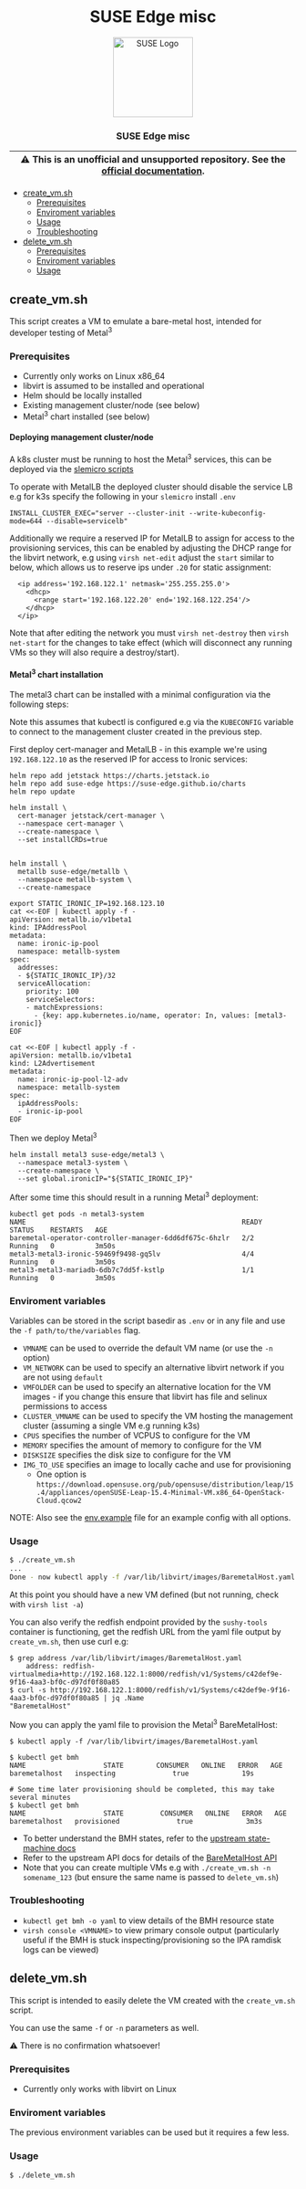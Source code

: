 <div align="center">

# SUSE Edge misc

<p align="center">
  <img alt="SUSE Logo" src="https://www.suse.com/assets/img/suse-white-logo-green.svg" height="140" />
  <h3 align="center">SUSE Edge misc</h3>
</p>

| :warning: **This is an unofficial and unsupported repository. See the [official documentation](https://www.suse.com/solutions/edge-computing/).** |
| --- |

</div>

- [create\_vm.sh](#create_vmsh)
  - [Prerequisites](#prerequisites)
  - [Enviroment variables](#enviroment-variables)
  - [Usage](#usage)
  - [Troubleshooting](#troubleshooting)
- [delete\_vm.sh](#delete_vmsh)
  - [Prerequisites](#prerequisites-1)
  - [Enviroment variables](#enviroment-variables-1)
  - [Usage](#usage-1)

## create_vm.sh

This script creates a VM to emulate a bare-metal host, intended for developer testing of Metal<sup>3</sup>

### Prerequisites

* Currently only works on Linux x86_64
* libvirt is assumed to be installed and operational
* Helm should be locally installed
* Existing management cluster/node (see below)
* Metal<sup>3</sup> chart installed (see below)

#### Deploying management cluster/node

A k8s cluster must be running to host the Metal<sup>3</sup> services, this can be deployed via the [slemicro scripts](../slemicro/README.md)

To operate with MetalLB the deployed cluster should disable the service LB e.g for k3s specify the following in your `slemicro` install `.env`

```
INSTALL_CLUSTER_EXEC="server --cluster-init --write-kubeconfig-mode=644 --disable=servicelb"
````

Additionally we require a reserved IP for MetalLB to assign for access to the provisioning services, this can be enabled by adjusting
the DHCP range for the libvirt network, e.g using `virsh net-edit` adjust the `start` similar to below, which allows us to reserve ips under `.20`
for static assignment:

```
  <ip address='192.168.122.1' netmask='255.255.255.0'>
    <dhcp>
      <range start='192.168.122.20' end='192.168.122.254'/>
    </dhcp>
  </ip>
```

Note that after editing the network you must `virsh net-destroy` then `virsh net-start` for the changes to take effect (which will disconnect
any running VMs so they will also require a destroy/start).

#### Metal<sup>3</sup> chart installation

The metal3 chart can be installed with a minimal configuration via the following steps:

Note this assumes that kubectl is configured e.g via the `KUBECONFIG` variable to connect to the management cluster created in the previous step.

First deploy cert-manager and MetalLB - in this example we're using `192.168.122.10` as the reserved IP for access to Ironic services:


```
helm repo add jetstack https://charts.jetstack.io
helm repo add suse-edge https://suse-edge.github.io/charts
helm repo update

helm install \
  cert-manager jetstack/cert-manager \
  --namespace cert-manager \
  --create-namespace \
  --set installCRDs=true


helm install \
  metallb suse-edge/metallb \
  --namespace metallb-system \
  --create-namespace

export STATIC_IRONIC_IP=192.168.123.10
cat <<-EOF | kubectl apply -f -
apiVersion: metallb.io/v1beta1
kind: IPAddressPool
metadata:
  name: ironic-ip-pool
  namespace: metallb-system
spec:
  addresses:
  - ${STATIC_IRONIC_IP}/32
  serviceAllocation:
    priority: 100
    serviceSelectors:
    - matchExpressions:
      - {key: app.kubernetes.io/name, operator: In, values: [metal3-ironic]}
EOF

cat <<-EOF | kubectl apply -f -
apiVersion: metallb.io/v1beta1
kind: L2Advertisement
metadata:
  name: ironic-ip-pool-l2-adv
  namespace: metallb-system
spec:
  ipAddressPools:
  - ironic-ip-pool
EOF
```

Then we deploy Metal<sup>3</sup>

```
helm install metal3 suse-edge/metal3 \
  --namespace metal3-system \
  --create-namespace \
  --set global.ironicIP="${STATIC_IRONIC_IP}" 
```

After some time this should result in a running Metal<sup>3</sup> deployment:

```
kubectl get pods -n metal3-system
NAME                                                     READY   STATUS    RESTARTS   AGE
baremetal-operator-controller-manager-6dd6df675c-6hzlr   2/2     Running   0          3m50s
metal3-metal3-ironic-59469f9498-gq5lv                    4/4     Running   0          3m50s
metal3-metal3-mariadb-6db7c7dd5f-kstlp                   1/1     Running   0          3m50s
```

### Enviroment variables

Variables can be stored in the script basedir as `.env` or in any file and use the `-f path/to/the/variables` flag.

* `VMNAME` can be used to override the default VM name (or use the `-n` option)
* `VM_NETWORK` can be used to specify an alternative libvirt network if you are not using `default`
* `VMFOLDER` can be used to specify an alternative location for the VM images - if you change this ensure that libvirt has file and selinux permissions to access
* `CLUSTER_VMNAME` can be used to specify the VM hosting the management cluster (assuming a single VM e.g running k3s)
* `CPUS` specifies the number of VCPUS to configure for the VM
* `MEMORY` specifies the amount of memory to configure for the VM
* `DISKSIZE` specifies the disk size to configure for the VM
* `IMG_TO_USE` specifies an image to locally cache and use for provisioning
  * One option is `https://download.opensuse.org/pub/opensuse/distribution/leap/15.4/appliances/openSUSE-Leap-15.4-Minimal-VM.x86_64-OpenStack-Cloud.qcow2`

NOTE: Also see the [env.example](env.example) file for an example config with all options.

### Usage

```bash
$ ./create_vm.sh
...
Done - now kubectl apply -f /var/lib/libvirt/images/BaremetalHost.yaml
```

At this point you should have a new VM defined (but not running, check with `virsh list -a`)

You can also verify the redfish endpoint provided by the `sushy-tools` container is functioning, get the redfish URL from the yaml file output by `create_vm.sh`, then use curl e.g:

```
$ grep address /var/lib/libvirt/images/BaremetalHost.yaml
    address: redfish-virtualmedia+http://192.168.122.1:8000/redfish/v1/Systems/c42def9e-9f16-4aa3-bf0c-d97df0f80a85
$ curl -s http://192.168.122.1:8000/redfish/v1/Systems/c42def9e-9f16-4aa3-bf0c-d97df0f80a85 | jq .Name
"BaremetalHost"
```

Now you can apply the yaml file to provision the Metal<sup>3</sup> BareMetalHost:

```
$ kubectl apply -f /var/lib/libvirt/images/BaremetalHost.yaml

$ kubectl get bmh
NAME                   STATE        CONSUMER   ONLINE   ERROR   AGE
baremetalhost   inspecting              true             19s

# Some time later provisioning should be completed, this may take several minutes
$ kubectl get bmh
NAME                   STATE         CONSUMER   ONLINE   ERROR   AGE
baremetalhost   provisioned              true             3m3s
```

* To better understand the BMH states, refer to the [upstream state-machine docs](https://github.com/metal3-io/baremetal-operator/blob/main/docs/baremetalhost-states.md)
* Refer to the upstream API docs for details of the [BareMetalHost API](https://github.com/metal3-io/baremetal-operator/blob/main/docs/api.md)
* Note that you can create multiple VMs e.g with `./create_vm.sh -n somename_123` (but ensure the same name is passed to `delete_vm.sh`)

### Troubleshooting

* `kubectl get bmh -o yaml` to view details of the BMH resource state
* `virsh console <VMNAME>` to view primary console output (particularly useful if the BMH is stuck inspecting/provisioning so the IPA ramdisk logs can be viewed)


## delete_vm.sh

This script is intended to easily delete the VM created with the `create_vm.sh` script.

You can use the same `-f` or `-n` parameters as well.

:warning: There is no confirmation whatsoever!

### Prerequisites

* Currently only works with libvirt on Linux

### Enviroment variables

The previous environment variables can be used but it requires a few less.

### Usage

```bash
$ ./delete_vm.sh
```
